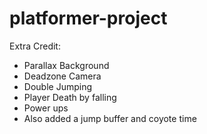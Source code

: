 # platformer-project

Extra Credit:
- Parallax Background
- Deadzone Camera
- Double Jumping
- Player Death by falling
- Power ups
- Also added a jump buffer and coyote time
